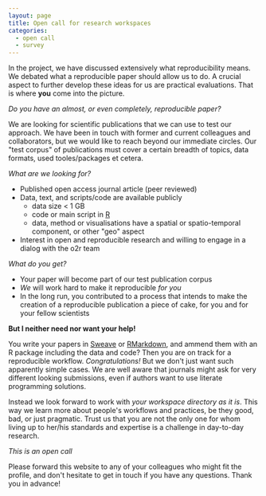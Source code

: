 ```yaml
---
layout: page
title: Open call for research workspaces
categories:
  - open call
  - survey
---
```


In the project, we have discussed extensively what reproducibility means. We debated what a reproducible paper should allow us to do. A crucial aspect to further develop these ideas for us are practical evaluations. That is where **you** come into the picture.

_Do you have an almost, or even completely, reproducible paper?_

We are looking for scientific publications that we can use to test our approach. We have been in touch with former and current colleagues and collaborators, but we would like to reach beyond our immediate circles. Our "test corpus" of publications must cover a certain breadth of topics, data formats, used tooles/packages et cetera.

*What are we looking for?*

- Published open access journal article (peer reviewed)
- Data, text, and scripts/code are available publicly
  - data size < 1 GB
  - code or main script in [R](http://r-project.org/)
  - data, method or visualisations have a spatial or spatio-temporal component, or other "geo" aspect
- Interest in open and reproducible research and willing to engage in a dialog with the o2r team

*What do you get?*

- Your paper will become part of our test publication corpus
- _We_ will work hard to make it reproducible _for you_
- In the long run, you contributed to a process that intends to make the creation of a reproducible publication a piece of cake, for you and for your fellow scientists

**But I neither need nor want your help!**

You write your papers in [Sweave](https://www.statistik.lmu.de/~leisch/Sweave/) or [RMarkdown](http://rmarkdown.rstudio.com/), and ammend them with an R package including the data and code? Then you are on track for a reproducible workflow. _Congratulations!_ But we don't just want such apparently simple cases. We are well aware that journals might ask for very different looking submissions, even if authors want to use literate programming solutions.

Instead we look forward to work with _your workspace directory as it is_. This way we learn more about people's workflows and practices, be they good, bad, or just pragmatic. Trust us that you are not the only one for whom living up to her/his standards and expertise is a challenge in day-to-day research.

*This is an open call*

Please forward this website to any of your colleagues who might fit the profile, and don't hesitate to get in touch if you have any questions. Thank you in advance!


